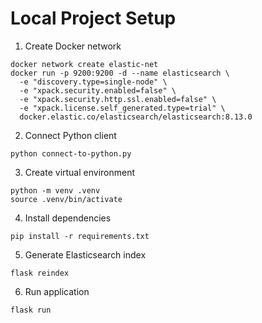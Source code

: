 # Local Project Setup

1. Create Docker network

```
docker network create elastic-net
docker run -p 9200:9200 -d --name elasticsearch \
  -e "discovery.type=single-node" \
  -e "xpack.security.enabled=false" \
  -e "xpack.security.http.ssl.enabled=false" \
  -e "xpack.license.self_generated.type=trial" \
  docker.elastic.co/elasticsearch/elasticsearch:8.13.0
```

2. Connect Python client

```
python connect-to-python.py
```

3. Create virtual environment

```
python -m venv .venv
source .venv/bin/activate
```

4. Install dependencies

```
pip install -r requirements.txt
```

5. Generate Elasticsearch index

```
flask reindex
```

6. Run application

```
flask run
```
